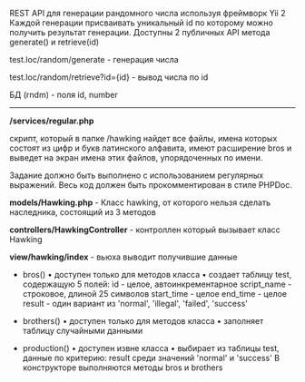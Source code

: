 REST API для генерации рандомного числа используя фреймворк Yii 2
Каждой генерации присваивать уникальный id по которому можно получить результат генерации. 
Доступны 2 публичных API метода generate() и retrieve(id)


test.loc/random/generate - генерация числа

test.loc/random/retrieve?id={id} - вывод числа по id

БД (rndm) - поля id, number

-------------------------------------------------------------------
**/services/regular.php**

скрипт, который в папке /hawking найдет все файлы, имена которых состоят из цифр и букв латинского алфавита, имеют расширение bros и выведет на экран имена этих файлов, упорядоченных по имени.

Задание должно быть выполнено с использованием регулярных выражений.
Весь код должен быть прокомментирован в стиле PHPDoc.


**models/Hawking.php** - Класс hawking, от которого нельзя сделать наследника, состоящий из 3 методов

**controllers/HawkingController** - контроллен который вызывает класс Hawking

**view/hawking/index** - вьюха выводит получившие данные


- bros()
    • доступен только для методов класса
    • создает таблицу test, содержащую 5 полей:
id - целое, автоинкрементарное
script_name - строковое, длиной 25 символов
start_time - целое
end_time - целое
result - один вариант из 'normal', 'illegal', 'failed', 'success'

- brothers()
    • доступен только для методов класса
    • заполняет таблицу случайными данными
  
- production()
    • доступен извне класса
    • выбирает из таблицы test, данные по критерию: result среди значений 'normal' и 'success'
В конструкторе выполняются методы bros и brothers
